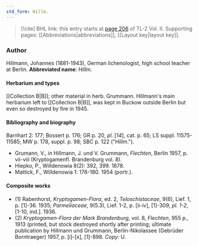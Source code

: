 ```yaml
---
std_form: Hillm.
---
```


> [!cite] BHL link: this entry starts at [page 206](https://www.biodiversitylibrary.org/page/33068448) of TL-2 Vol. II.
> Supporting pages: [[Abbreviations|abbreviations]], [[Layout key|layout key]].

### Author

Hillmann, Johannes (1881-1943), German lichenologist, high school teacher at Berlin. 
**Abbreviated name**: *Hillm.*

#### Herbarium and types

[[Collection B|B]]; other material in herb. Grummann. Hillmann's main herbarium left to [[Collection B|B]], was kept in Buckow outside Berlin but even so destroyed by fire in 1945.

#### Bibliography and biography

Barnhart 2: 177; Bossert p. 176; GR p. 20, *pl*. \[*14*\], cat. p. 65; LS suppl. 11575-11585; MW p. 178, suppl. p. 98; SBC p. 122 ("Hillm.").
- Grumann, V., *in* Hillmann, J. und V. Grummann, *Flechten*, Berlin 1957, p. vii-viii (Kryptogamenfl. Brandenburg vol. 8).
- Hiepko, P., Willdenowia 8(2): 392, 399. 1878.
- Mattick, F., Willdenowia 1: 176-180. 1954 (portr.).

#### Composite works

- (1) Rabenhorst, *Kryptogamen-Flora*, ed. 2, *Teloschistaceae*, 9(6), Lief. 1, p. \[1\]-36. 1935; *Parmeliaceae*, 9(5.3), Lief. 1-2, p. \[ii-iv\], \[1\]-309, *pl. 1-2*, \[1-10, ind.\]. 1936.
- (2) *Kryptogamen-Flora der Mark Brandenburg*, vol. 8, *Flechten*, 955 p., 1913 (printed, but stock destroyed shortly after printing; ultimate publication by Hillmann und Grummann, Berlin-Nikolassee (Gebrüder Borntraeger) 1957, p. \[i\]-\[x\], \[1\]-898. *Copy*: U.

